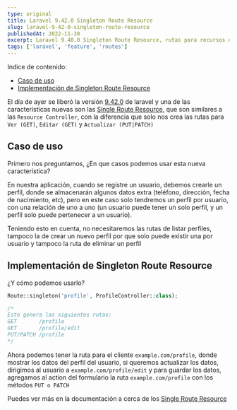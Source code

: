 ```yaml
---
type: original
title: Laravel 9.42.0 Singleton Route Resource
slug: laravel-9-42-0-singleton-route-resource
publishedAt: 2022-11-30
excerpt: Laravel 9.40.0 Singleton Route Resource, rutas para recursos de una sola instancia
tags: ['laravel', 'feature', 'routes']
---
```

<div class="indice">
Indice de contenido:

- [Caso de uso](#caso-de-uso "Caso de uso")
- [Implementación de Singleton Route Resource](#implementación-de-singleton-route-resource "Implementación de Singleton Route Resource")
</div>

El día de ayer se liberó la versión <a href="https://github.com/laravel/framework/releases/tag/v9.42.0" target="_blank" title="Repositorio de laravel" rel="nofollow noopener">9.42.0</a> de laravel y una de las características nuevas son las <a href="https://laravel.com/docs/9.x/controllers#singleton-resource-controllers" target="_blank" title="Documentación de laravel" rel="nofollow noopener">Single Route Resource</a>, que son similares a las `Resource Controller`, con la diferencia que solo nos crea las rutas para `Ver (GET)`, `Editar (GET)` y `Actualizar (PUT|PATCH)`

## Caso de uso

Primero nos preguntamos, ¿En que casos podemos usar esta nueva característica?

En nuestra aplicación, cuando se registre un usuario, debemos crearle un perfil, donde se almacenarán algunos datos extra (teléfono, dirección, fecha de nacimiento, etc), pero en este caso solo tendremos un perfil por usuario, con una relación de uno a uno (un usuario puede tener un solo perfil, y un perfil solo puede pertenecer a un usuario).

Teniendo esto en cuenta, no necesitaremos las rutas de listar perfiles, tampoco la de crear un nuevo perfil por que solo puede existir una por usuario y tampoco la ruta de eliminar un perfil

## Implementación de Singleton Route Resource

¿Y cómo podemos usarlo?

```php title="web.php"
Route::singleton('profile', ProfileController::class);

/*
Esto genera las siguientes rutas:
GET       /profile
GET       /profile/edit
PUT/PATCH /profile
*/
```

Ahora podemos tener la ruta para el cliente `example.com/profile`, donde mostrar los datos del perfil del usuario, si queremos actualizar los datos, dirigimos al usuario a `example.com/profile/edit` y para guardar los datos, agregamos al action del formulario la ruta `example.com/profile` con los métodos `PUT o PATCH`

Puedes ver más en la documentación a cerca de los <a href="https://laravel.com/docs/9.x/controllers#singleton-resource-controllers" target="_blank" title="Documentación de laravel" rel="nofollow noopener">Single Route Resource</a>
